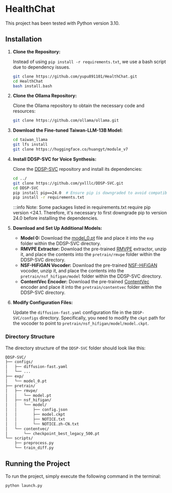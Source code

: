 # HealthChat

This project has been tested with Python version 3.10.

## Installation

1. **Clone the Repository:**

    Instead of using `pip install -r requirements.txt`, we use a bash script due to dependency issues.

    ```bash
    git clone https://github.com/yupu891101/HealthChat.git
    cd HealthChat
    bash install.bash
    ```
2. **Clone the Ollama Repository:**

    Clone the Ollama repository to obtain the necessary code and resources:

    ```bash
    git clone https://github.com/ollama/ollama.git
    ```

3. **Download the Fine-tuned Taiwan-LLM-13B Model:**

    ```bash
    cd taiwan_llama
    git lfs install
    git clone https://huggingface.co/huangyt/module_v7
    ```

4. **Install DDSP-SVC for Voice Synthesis:**
    
    Clone the [DDSP-SVC](https://github.com/yxlllc/DDSP-SVC) repository and install its dependencies:

    ```bash
    cd ../
    git clone https://github.com/yxlllc/DDSP-SVC.git
    cd DDSP-SVC
    pip install pip==24.0  # Ensure pip is downgraded to avoid compatibility issues
    pip install -r requirements.txt
    ```
    :::info Note: Some packages listed in requirements.txt require pip version <24.1. Therefore, it's necessary to first downgrade pip to version 24.0 before installing the dependencies.

5. **Download and Set Up Additional Models:**

   - **Model 0:** Download the [model_0.pt](https://github.com/yxlllc/DDSP-SVC/releases/download/5.0/model_0.pt) file and place it into the `exp` folder within the DDSP-SVC directory.
   - **RMVPE Extractor:** Download the pre-trained [RMVPE](https://github.com/yxlllc/RMVPE/releases/download/230917/rmvpe.zip) extractor, unzip it, and place the contents into the `pretrain/rmvpe` folder within the DDSP-SVC directory.
   - **NSF-HiFiGAN Vocoder:** Download the pre-trained [NSF-HiFiGAN](https://github.com/openvpi/vocoders/releases/download/nsf-hifigan-44.1k-hop512-128bin-2024.02/nsf_hifigan_44.1k_hop512_128bin_2024.02.zip) vocoder, unzip it, and place the contents into the `pretrain/nsf_hifigan/model` folder within the DDSP-SVC directory.
   - **ContentVec Encoder:** Download the pre-trained [ContentVec](https://ibm.ent.box.com/s/z1wgl1stco8ffooyatzdwsqn2psd9lrr) encoder and place it into the `pretrain/contentvec` folder within the DDSP-SVC directory.

6. **Modify Configuration Files:**

   Update the `diffusion-fast.yaml` configuration file in the `DDSP-SVC/configs` directory. Specifically, you need to modify the `ckpt` path for the vocoder to point to `pretrain/nsf_hifigan/model/model.ckpt`.

### Directory Structure

The directory structure of the `DDSP-SVC` folder should look like this:

```markdown
DDSP-SVC/   
├── configs/    
│   ├── diffusion-fast.yaml 
│   └── ... 
├── exp/    
│   └── model_0.pt  
├── pretrain/   
│   ├── rmvpe/  
│   │   └── model.pt    
│   ├── nsf_hifigan/    
│   │   └── model/
│   │       ├── config.json 
│   │       ├── model.ckpt  
│   │       ├── NOTICE.txt  
│   │       └── NOTICE.zh-CN.txt    
│   └── contentvec/ 
│       └── checkpoint_best_legacy_500.pt   
└── scripts/    
    ├── preprocess.py   
    └── train_diff.py   
```

## Running the Project

To run the project, simply execute the following command in the terminal:

```bash
python launch.py
```
